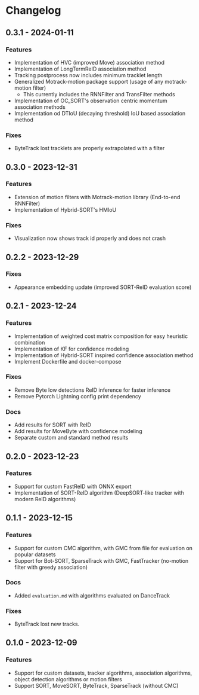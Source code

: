 # Changelog

## 0.3.1 - 2024-01-11

### Features
- Implementation of HVC (improved Move) association method
- Implementation of LongTermReID association method
- Tracking postprocess now includes minimum tracklet length
- Generalized Motrack-motion package support (usage of any motrack-motion filter)
  - This currently includes the RNNFilter and TransFilter methods
- Implementation of OC_SORT's observation centric momentum association methods
- Implementation od DTIoU (decaying threshold) IoU based association method

### Fixes
- ByteTrack lost tracklets are properly extrapolated with a filter

## 0.3.0 - 2023-12-31

### Features
- Extension of motion filters with Motrack-motion library (End-to-end RNNFilter)
- Implementation of Hybrid-SORT's HMIoU

### Fixes
- Visualization now shows track id properly and does not crash

## 0.2.2 - 2023-12-29

### Fixes
- Appearance embedding update (improved SORT-ReID evaluation score)

## 0.2.1 - 2023-12-24

### Features
- Implementation of weighted cost matrix composition for easy heuristic combination
- Implementation of KF for confidence modeling
- Implementation of Hybrid-SORT inspired confidence association method
- Implement Dockerfile and docker-compose

### Fixes
- Remove Byte low detections ReID inference for faster inference
- Remove Pytorch Lightning config print dependency

### Docs
- Add results for SORT with ReID
- Add results for MoveByte with confidence modeling
- Separate custom and standard method results

## 0.2.0 - 2023-12-23

### Features
- Support for custom FastReID with ONNX export
- Implementation of SORT-ReID algorithm (DeepSORT-like tracker with modern ReID algorithms)

## 0.1.1 - 2023-12-15

### Features
- Support for custom CMC algorithm, with GMC from file for evaluation on popular datasets
- Support for Bot-SORT, SparseTrack with GMC, FastTracker (no-motion filter with greedy association)

### Docs
- Added `evaluation.md` with algorithms evaluated on DanceTrack

### Fixes
- ByteTrack lost new tracks.

## 0.1.0 - 2023-12-09

### Features
- Support for custom datasets, tracker algorithms, association algorithms, object detection algorithms or motion filters
- Support SORT, MoveSORT, ByteTrack, SparseTrack (without CMC)
